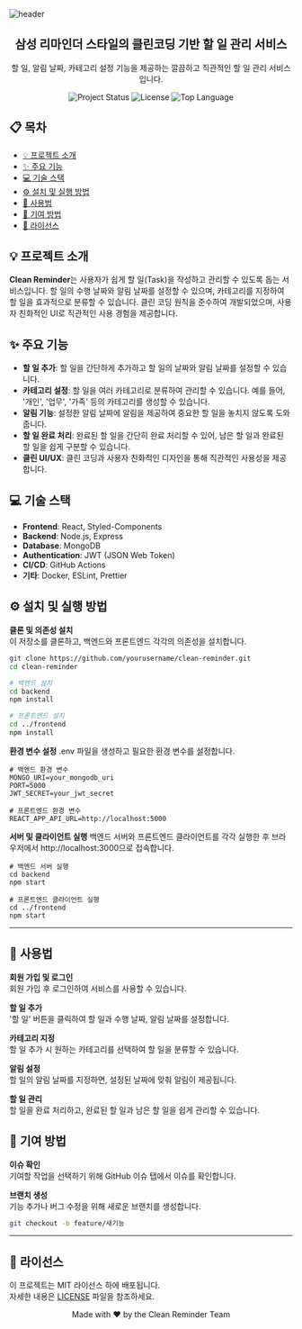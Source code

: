 ![header](https://capsule-render.vercel.app/api?type=wave&color=auto&height=300&section=header&text=Clean%20Reminder&fontSize=80)

<h2 align="center">삼성 리마인더 스타일의 클린코딩 기반 할 일 관리 서비스</h2>

<p align="center">
  할 일, 알림 날짜, 카테고리 설정 기능을 제공하는 깔끔하고 직관적인 할 일 관리 서비스입니다.
</p>

<p align="center">
  <img src="https://img.shields.io/badge/status-active-brightgreen" alt="Project Status">
  <img src="https://img.shields.io/badge/license-MIT-blue" alt="License">
  <img src="https://img.shields.io/github/languages/top/yourusername/clean-reminder" alt="Top Language">
</p>

## 📋 목차

- [💡 프로젝트 소개](#-프로젝트-소개)
- [✨ 주요 기능](#-주요-기능)
- [💻 기술 스택](#-기술-스택)
- [⚙️ 설치 및 실행 방법](#️-설치-및-실행-방법)
- [📱 사용법](#-사용법)
- [🤝 기여 방법](#-기여-방법)
- [📄 라이선스](#-라이선스)

## 💡 프로젝트 소개

**Clean Reminder**는 사용자가 쉽게 할 일(Task)을 작성하고 관리할 수 있도록 돕는 서비스입니다. 할 일의 수행 날짜와 알림 날짜를 설정할 수 있으며, 카테고리를 지정하여 할 일을 효과적으로 분류할 수 있습니다. 클린 코딩 원칙을 준수하여 개발되었으며, 사용자 친화적인 UI로 직관적인 사용 경험을 제공합니다.

## ✨ 주요 기능

- **할 일 추가**: 할 일을 간단하게 추가하고 할 일의 날짜와 알림 날짜를 설정할 수 있습니다.
- **카테고리 설정**: 할 일을 여러 카테고리로 분류하여 관리할 수 있습니다. 예를 들어, '개인', '업무', '가족' 등의 카테고리를 생성할 수 있습니다.
- **알림 기능**: 설정한 알림 날짜에 알림을 제공하여 중요한 할 일을 놓치지 않도록 도와줍니다.
- **할 일 완료 처리**: 완료된 할 일을 간단히 완료 처리할 수 있어, 남은 할 일과 완료된 할 일을 쉽게 구분할 수 있습니다.
- **클린 UI/UX**: 클린 코딩과 사용자 친화적인 디자인을 통해 직관적인 사용성을 제공합니다.

## 💻 기술 스택

- **Frontend**: React, Styled-Components
- **Backend**: Node.js, Express
- **Database**: MongoDB
- **Authentication**: JWT (JSON Web Token)
- **CI/CD**: GitHub Actions
- **기타**: Docker, ESLint, Prettier

## ⚙️ 설치 및 실행 방법

**클론 및 의존성 설치**  
이 저장소를 클론하고, 백엔드와 프론트엔드 각각의 의존성을 설치합니다.

   ```bash
   git clone https://github.com/yourusername/clean-reminder.git
   cd clean-reminder

   # 백엔드 설치
   cd backend
   npm install

   # 프론트엔드 설치
   cd ../frontend
   npm install
```

**환경 변수 설정**
.env 파일을 생성하고 필요한 환경 변수를 설정합니다.

```env
# 백엔드 환경 변수
MONGO_URI=your_mongodb_uri
PORT=5000
JWT_SECRET=your_jwt_secret

# 프론트엔드 환경 변수
REACT_APP_API_URL=http://localhost:5000
```

**서버 및 클라이언트 실행**
백엔드 서버와 프론트엔드 클라이언트를 각각 실행한 후 브라우저에서 http://localhost:3000으로 접속합니다.

```
# 백엔드 서버 실행
cd backend
npm start

# 프론트엔드 클라이언트 실행
cd ../frontend
npm start
```


---

## 📱 사용법

**회원 가입 및 로그인**  
회원 가입 후 로그인하여 서비스를 사용할 수 있습니다.

**할 일 추가**  
'할 일' 버튼을 클릭하여 할 일과 수행 날짜, 알림 날짜를 설정합니다.

**카테고리 지정**  
할 일 추가 시 원하는 카테고리를 선택하여 할 일을 분류할 수 있습니다.

**알림 설정**  
할 일의 알림 날짜를 지정하면, 설정된 날짜에 맞춰 알림이 제공됩니다.

**할 일 관리**  
할 일을 완료 처리하고, 완료된 할 일과 남은 할 일을 쉽게 관리할 수 있습니다.

## 🤝 기여 방법

**이슈 확인**  
기여할 작업을 선택하기 위해 GitHub 이슈 탭에서 이슈를 확인합니다.

**브랜치 생성**  
기능 추가나 버그 수정을 위해 새로운 브랜치를 생성합니다.

   ```bash
   git checkout -b feature/새기능
```

---

## 📄 라이선스

이 프로젝트는 MIT 라이선스 하에 배포됩니다.  
자세한 내용은 [LICENSE](./LICENSE) 파일을 참조하세요.

<p align="center">
  Made with ❤️ by the Clean Reminder Team
</p>

